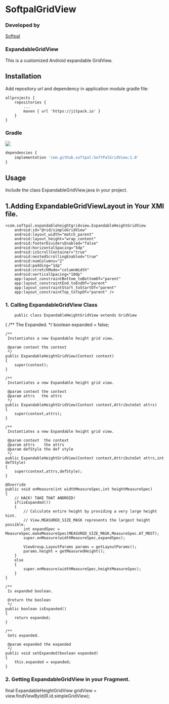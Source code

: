 # SoftpalGridView


### Developed by
[Softpal](https://www.github.com/softpal)

### ExpandableGridView

This is a customized Android expandable GridView.


## Installation

Add repository url and dependency in application module gradle file:
  
	allprojects {
		repositories {
			...
			maven { url 'https://jitpack.io' }
		}
	}
  
  ### Gradle
[![](https://jitpack.io/v/softpal/SoftPalGridView.svg)](https://jitpack.io/#softpal/SoftPalGridView)
```javascript
dependencies {
    implementation 'com.github.softpal:SoftPalGridView:1.0'
}
```

## Usage

Include the class ExpandableGridView.java in your project.

## 1.Adding ExpandableGridViewLayout in Your XMl file.

    <com.softpal.expandableheightgridview.ExpandableHeightGridView
        android:id="@+id/simpleGridView"
        android:layout_width="match_parent"
        android:layout_height="wrap_content"
        android:footerDividersEnabled="false"
        android:horizontalSpacing="5dp"
        android:isScrollContainer="true"
        android:nestedScrollingEnabled="true"
        android:numColumns="2"
        android:padding="1dp"
        android:stretchMode="columnWidth"
        android:verticalSpacing="10dp"
        app:layout_constraintBottom_toBottomOf="parent"
        app:layout_constraintEnd_toEndOf="parent"
        app:layout_constraintStart_toStartOf="parent"
        app:layout_constraintTop_toTopOf="parent" />
        
   ### 1. Calling  ExpandableGridView Class
   
   
        public class ExpandableHeightGridView extends GridView
{
	/**
	 The Expanded.
	 */
	boolean expanded = false;
	
	/**
	 Instantiates a new Expandable height grid view.
	 
	 @param context the context
	 */
	public ExpandableHeightGridView(Context context)
	{
		super(context);
	}
	
	/**
	 Instantiates a new Expandable height grid view.
	 
	 @param context the context
	 @param attrs   the attrs
	 */
	public ExpandableHeightGridView(Context context,AttributeSet attrs)
	{
		super(context,attrs);
	}
	
	/**
	 Instantiates a new Expandable height grid view.
	 
	 @param context  the context
	 @param attrs    the attrs
	 @param defStyle the def style
	 */
	public ExpandableHeightGridView(Context context,AttributeSet attrs,int defStyle)
	{
		super(context,attrs,defStyle);
	}
	
	@Override
	public void onMeasure(int widthMeasureSpec,int heightMeasureSpec)
	{
		// HACK! TAKE THAT ANDROID!
		if(isExpanded())
		{
			// Calculate entire height by providing a very large height hint.
			// View.MEASURED_SIZE_MASK represents the largest height possible.
			int expandSpec = MeasureSpec.makeMeasureSpec(MEASURED_SIZE_MASK,MeasureSpec.AT_MOST);
			super.onMeasure(widthMeasureSpec,expandSpec);
			
			ViewGroup.LayoutParams params = getLayoutParams();
			params.height = getMeasuredHeight();
		}
		else
		{
			super.onMeasure(widthMeasureSpec,heightMeasureSpec);
		}
	}
	
	/**
	 Is expanded boolean.
	 
	 @return the boolean
	 */
	public boolean isExpanded()
	{
		return expanded;
	}
	
	/**
	 Sets expanded.
	 
	 @param expanded the expanded
	 */
	public void setExpanded(boolean expanded)
	{
		this.expanded = expanded;
	}

        
  ### 2. Getting ExpandableGridView in your Fragment.
        
       
final ExpandableHeightGridView gridView = view.findViewById(R.id.simpleGridView);




